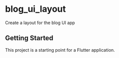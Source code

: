 # blog_ui_layout

Create a layout for the blog UI app

## Getting Started

This project is a starting point for a Flutter application.


